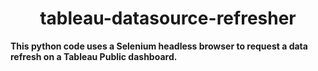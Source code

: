 # <h1 align="center">tableau-datasource-refresher</h1>

**This python code uses a Selenium headless browser to request a data refresh on a Tableau Public dashboard.**

